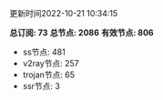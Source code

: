 更新时间2022-10-21 10:34:15

**总订阅: 73**
**总节点: 2086**
**有效节点: 806**
- ss节点: 481
- v2ray节点: 257
- trojan节点: 65
- ssr节点: 3
